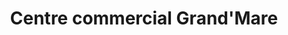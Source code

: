 ---
title: "Centre commercial Grand'Mare"
url: /rouen/centre-commercial-grandmare/
shop: Einkaufszentrum
---